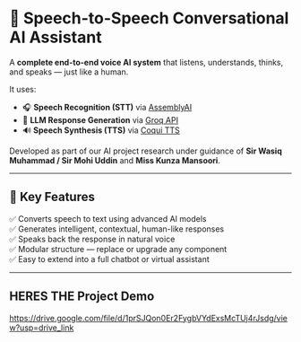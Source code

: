 # 🧠 Speech-to-Speech Conversational AI Assistant

A **complete end-to-end voice AI system** that listens, understands, thinks, and speaks — just like a human.

It uses:
- 🎧 **Speech Recognition (STT)** via [AssemblyAI](https://www.assemblyai.com/)
- 🤖 **LLM Response Generation** via [Groq API](https://console.groq.com/)
- 🔊 **Speech Synthesis (TTS)** via [Coqui TTS](https://github.com/coqui-ai/TTS)

Developed as part of our AI project research under guidance of **Sir Wasiq Muhammad / Sir Mohi Uddin** and **Miss Kunza Mansoori**.

---

## 🌟 Key Features

✅ Converts speech to text using advanced AI models  
✅ Generates intelligent, contextual, human-like responses  
✅ Speaks back the response in natural voice  
✅ Modular structure — replace or upgrade any component  
✅ Easy to extend into a full chatbot or virtual assistant  

---

## HERES THE Project Demo
https://drive.google.com/file/d/1prSJQon0Er2FygbVYdExsMcTUj4rJsdg/view?usp=drive_link
